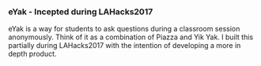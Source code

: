 ### eYak - Incepted during LAHacks2017

eYak is a way for students to ask questions during a classroom session anonymously. Think of it as a combination of Piazza and Yik Yak.
I built this partially during LAHacks2017 with the intention of developing a more in depth product.
